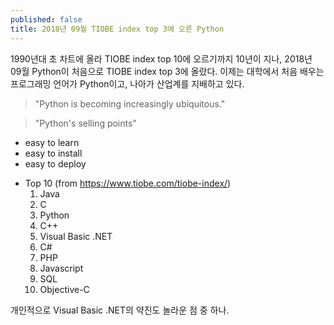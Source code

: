 ```yaml
---
published: false
title: 2018년 09월 TIOBE index top 3에 오른 Python
---
```

1990년대 초 차트에 올라 TIOBE index top 10에 오르기까지 10년이 지나, 2018년 09월 Python이 처음으로 TIOBE index top 3에 올랐다. 이제는 대학에서 처음 배우는 프로그래밍 언어가 Python이고, 나아가 산업계를 지배하고 있다.

> "Python is becoming increasingly ubiquitous." 

> "Python's selling points"
- easy to learn 
- easy to install
- easy to deploy


* Top 10 (from https://www.tiobe.com/tiobe-index/)
  1. Java
  1. C
  1. Python
  1. C++
  1. Visual Basic .NET
  1. C#
  1. PHP
  1. Javascript
  1. SQL
  1. Objective-C


개인적으로 Visual Basic .NET의 약진도 놀라운 점 중 하나.
